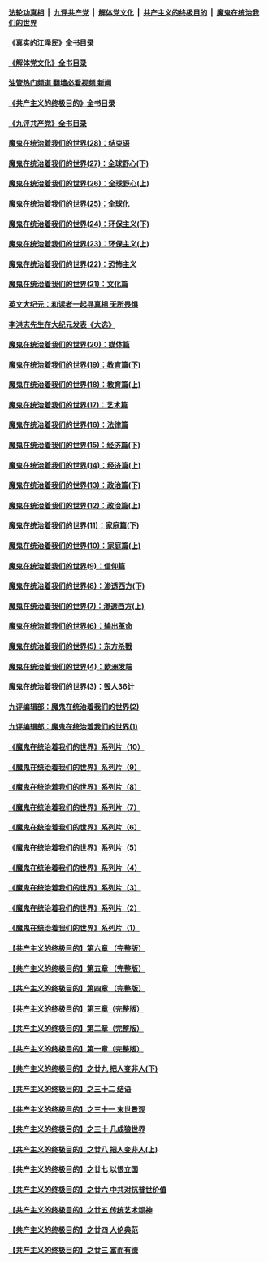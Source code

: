 ####  [法轮功真相](../../../../basic/blob/master/README.md?t=08312131) &nbsp;|&nbsp; [九评共产党](../../../../9ping.md/blob/master/README.md?t=08312131) &nbsp;|&nbsp; [解体党文化](../../../../jtdwh.md/blob/master/README.md?t=08312131)  &nbsp;|&nbsp; [共产主义的终极目的](../../../../gczydzjmd.md/blob/master/README.md?t=08312131) &nbsp;|&nbsp; [魔鬼在统治我们的世界](../../../../mgztzwmdsj.md/blob/master/README.md?t=08312131) 

#### [《真实的江泽民》全书目录](../pages/nsc422/n13721399.md?t=08312131) 

#### [《解体党文化》全书目录](../pages/nsc422/n13721157.md?t=08312131) 

#### [油管热门频道 翻墙必看视频 新闻](http://45.76.130.85:81/youtube.html?08312131)

#### [《共产主义的终极目的》全书目录](../pages/nsc422/n13721048.md?t=08312131) 

#### [《九评共产党》全书目录](../pages/nsc422/n13708085.md?t=08312131) 

#### [魔鬼在统治着我们的世界(28)：结束语](../pages/nsc422/n10936246.md?t=08312131) 

#### [魔鬼在统治着我们的世界(27)：全球野心(下)](../pages/nsc422/n10928319.md?t=08312131) 

#### [魔鬼在统治着我们的世界(26)：全球野心(上)](../pages/nsc422/n10900318.md?t=08312131) 

#### [魔鬼在统治着我们的世界(25)：全球化](../pages/nsc422/n10788205.md?t=08312131) 

#### [魔鬼在统治着我们的世界(24)：环保主义(下)](../pages/nsc422/n10695307.md?t=08312131) 

#### [魔鬼在统治着我们的世界(23)：环保主义(上)](../pages/nsc422/n10688613.md?t=08312131) 

#### [魔鬼在统治着我们的世界(22)：恐怖主义](../pages/nsc422/n10614727.md?t=08312131) 

#### [魔鬼在统治着我们的世界(21)：文化篇](../pages/nsc422/n10597706.md?t=08312131) 

#### [英文大纪元：和读者一起寻真相 无所畏惧](../pages/nsc422/n12542027.md?t=08312131) 

#### [李洪志先生在大纪元发表《大选》](../pages/nsc422/n12534746.md?t=08312131) 

#### [魔鬼在统治着我们的世界(20)：媒体篇](../pages/nsc422/n10586579.md?t=08312131) 

#### [魔鬼在统治着我们的世界(19)：教育篇(下)](../pages/nsc422/n10564808.md?t=08312131) 

#### [魔鬼在统治着我们的世界(18)：教育篇(上)](../pages/nsc422/n10526970.md?t=08312131) 

#### [魔鬼在统治着我们的世界(17)：艺术篇](../pages/nsc422/n10499093.md?t=08312131) 

#### [魔鬼在统治着我们的世界(16)：法律篇](../pages/nsc422/n10485969.md?t=08312131) 

#### [魔鬼在统治着我们的世界(15)：经济篇(下)](../pages/nsc422/n10469975.md?t=08312131) 

#### [魔鬼在统治着我们的世界(14)：经济篇(上)](../pages/nsc422/n10457370.md?t=08312131) 

#### [魔鬼在统治着我们的世界(13)：政治篇(下)](../pages/nsc422/n10448270.md?t=08312131) 

#### [魔鬼在统治着我们的世界(12)：政治篇(上)](../pages/nsc422/n10444576.md?t=08312131) 

#### [魔鬼在统治着我们的世界(11)：家庭篇(下)](../pages/nsc422/n10440961.md?t=08312131) 

#### [魔鬼在统治着我们的世界(10)：家庭篇(上)](../pages/nsc422/n10435448.md?t=08312131) 

#### [魔鬼在统治着我们的世界(9)：信仰篇](../pages/nsc422/n10432159.md?t=08312131) 

#### [魔鬼在统治着我们的世界(8)：渗透西方(下)](../pages/nsc422/n10429603.md?t=08312131) 

#### [魔鬼在统治着我们的世界(7)：渗透西方(上)](../pages/nsc422/n10426013.md?t=08312131) 

#### [魔鬼在统治着我们的世界(6)：输出革命](../pages/nsc422/n10421536.md?t=08312131) 

#### [魔鬼在统治着我们的世界(5)：东方杀戮](../pages/nsc422/n10417707.md?t=08312131) 

#### [魔鬼在统治着我们的世界(4)：欧洲发端](../pages/nsc422/n10414890.md?t=08312131) 

#### [魔鬼在统治着我们的世界(3)：毁人36计](../pages/nsc422/n10411583.md?t=08312131) 

#### [九评编辑部：魔鬼在统治着我们的世界(2)](../pages/nsc422/n10410036.md?t=08312131) 

#### [九评编辑部：魔鬼在统治着我们的世界(1)](../pages/nsc422/n10406825.md?t=08312131) 

#### [《魔鬼在统治着我们的世界》系列片（10）](../pages/nsc422/n12292670.md?t=08312131) 

#### [《魔鬼在统治着我们的世界》系列片（9）](../pages/nsc422/n12290859.md?t=08312131) 

#### [《魔鬼在统治着我们的世界》系列片（8）](../pages/nsc422/n12287445.md?t=08312131) 

#### [《魔鬼在统治着我们的世界》系列片（7）](../pages/nsc422/n12283425.md?t=08312131) 

#### [《魔鬼在统治着我们的世界》系列片（6）](../pages/nsc422/n12282314.md?t=08312131) 

#### [《魔鬼在统治着我们的世界》系列片（5）](../pages/nsc422/n12281419.md?t=08312131) 

#### [《魔鬼在统治着我们的世界》系列片（4）](../pages/nsc422/n12274024.md?t=08312131) 

#### [《魔鬼在统治着我们的世界》系列片（3）](../pages/nsc422/n12271322.md?t=08312131) 

#### [《魔鬼在统治着我们的世界》系列片（2）](../pages/nsc422/n12269049.md?t=08312131) 

#### [《魔鬼在统治着我们的世界》系列片（1）](../pages/nsc422/n12267575.md?t=08312131) 

#### [【共产主义的终极目的】第六章 （完整版）](../pages/nsc422/n11428913.md?t=08312131) 

#### [【共产主义的终极目的】第五章 （完整版）](../pages/nsc422/n11428912.md?t=08312131) 

#### [【共产主义的终极目的】第四章 （完整版）](../pages/nsc422/n11428907.md?t=08312131) 

#### [【共产主义的终极目的】第三章（完整版）](../pages/nsc422/n11428848.md?t=08312131) 

#### [【共产主义的终极目的】第二章（完整版）](../pages/nsc422/n11428831.md?t=08312131) 

#### [【共产主义的终极目的】第一章（完整版）](../pages/nsc422/n11417651.md?t=08312131) 

#### [【共产主义的终极目的】之廿九 把人变非人(下)](../pages/nsc422/n11344140.md?t=08312131) 

#### [【共产主义的终极目的】之三十二 结语](../pages/nsc422/n11360535.md?t=08312131) 

#### [【共产主义的终极目的】之三十一 末世景观](../pages/nsc422/n11351129.md?t=08312131) 

#### [【共产主义的终极目的】之三十 几成狼世界](../pages/nsc422/n11348280.md?t=08312131) 

#### [【共产主义的终极目的】之廿八 把人变非人(上)](../pages/nsc422/n11340492.md?t=08312131) 

#### [【共产主义的终极目的】之廿七 以恨立国](../pages/nsc422/n11336944.md?t=08312131) 

#### [【共产主义的终极目的】之廿六 中共对抗普世价值](../pages/nsc422/n11324785.md?t=08312131) 

#### [【共产主义的终极目的】之廿五 传统艺术颂神](../pages/nsc422/n11296396.md?t=08312131) 

#### [【共产主义的终极目的】之廿四 人伦典范](../pages/nsc422/n11296397.md?t=08312131) 

#### [【共产主义的终极目的】之廿三 富而有德](../pages/nsc422/n11283598.md?t=08312131) 

<img src='http://gfw-breaker.win/goodnews/indexes/nsc422.md' width='0px' height='0px'/>
